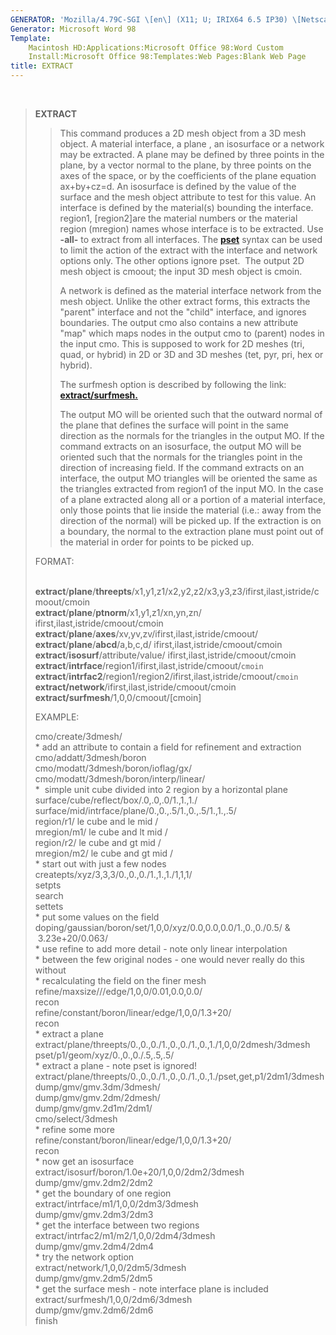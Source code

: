 ```yaml
---
GENERATOR: 'Mozilla/4.79C-SGI \[en\] (X11; U; IRIX64 6.5 IP30) \[Netscape\]'
Generator: Microsoft Word 98
Template: 
    Macintosh HD:Applications:Microsoft Office 98:Word Custom
    Install:Microsoft Office 98:Templates:Web Pages:Blank Web Page
title: EXTRACT
---
```


 

> **EXTRACT**
>
> > This command produces a 2D mesh object from a 3D mesh object. A
> > material interface, a plane , an isosurface or a network may be
> > extracted. A plane may be defined by three points in the plane, by a
> > vector normal to the plane, by three points on the axes of the
> > space, or by the coefficients of the plane equation ax+by+cz=d. An
> > isosurface is defined by the value of the surface and the mesh
> > object attribute to test for this value. An interface is defined by
> > the material(s) bounding the interface. region1, \[region2\]are the
> > material numbers or the material region (mregion) names whose
> > interface is to be extracted. Use **-all-** to extract from all
> > interfaces. The **[pset](../conventions.html)** syntax can be used
> > to limit the action of the extract with the interface and network
> > options only. The other options ignore pset.  The output 2D mesh
> > object is cmoout; the input 3D mesh object is cmoin.
> >
> > A network is defined as the material interface network from the mesh
> > object. Unlike the other extract forms, this extracts the "parent"
> > interface and not the "child" interface, and ignores boundaries. The
> > output cmo also contains a new attribute "map" which maps nodes in
> > the output cmo to (parent) nodes in the input cmo. This is supposed
> > to work for 2D meshes (tri, quad, or hybrid) in 2D or 3D and 3D
> > meshes (tet, pyr, pri, hex or hybrid).
> >
> > The surfmesh option is described by following the link:
> > **[extract/surfmesh.](dump/EXTRACT_SURFMESH.html)**
> >
> > The output MO will be oriented such that the outward normal of the
> > plane that defines the surface will point in the same direction as
> > the normals for the triangles in the output MO. If the command
> > extracts on an isosurface, the output MO will be oriented such that
> > the normals for the triangles point in the direction of increasing
> > field. If the command extracts on an interface, the output MO
> > triangles will be oriented the same as the triangles extracted from
> > region1 of the input MO. In the case of a plane extracted along all
> > or a portion of a material interface, only those points that lie
> > inside the material (i.e.: away from the direction of the normal)
> > will be picked up. If the extraction is on a boundary, the normal to
> > the extraction plane must point out of the material in order for
> > points to be picked up.
>
> FORMAT:\
>  
>
> **extract**/**plane**/**threepts**/x1,y1,z1/x2,y2,z2/x3,y3,z3/ifirst,ilast,istride/cmoout/cmoin\
> **extract**/**plane**/**ptnorm**/x1,y1,z1/xn,yn,zn/
> ifirst,ilast,istride/cmoout/cmoin\
> **extract**/**plane**/**axes**/xv,yv,zv/ifirst,ilast,istride/cmoout/\
> **extract**/**plane**/**abcd**/a,b,c,d/
> ifirst,ilast,istride/cmoout/cmoin\
> **extract**/**isosurf**/attribute/value/
> ifirst,ilast,istride/cmoout/cmoin\
> **extract**/**intrface**/region1/ifirst,ilast,istride/cmoout/`cmoin`\
> **extract**/**intrfac2**/region1/region2/ifirst,ilast,istride/cmoout/`cmoin`\
> **extract/network**/ifirst,ilast,istride/cmoout/cmoin\
> **extract/surfmesh**/1,0,0/cmoout/\[cmoin\]
>
> EXAMPLE:
>
> cmo/create/3dmesh/\
> \* add an attribute to contain a field for refinement and extraction\
> cmo/addatt/3dmesh/boron\
> cmo/modatt/3dmesh/boron/ioflag/gx/\
> cmo/modatt/3dmesh/boron/interp/linear/\
> \*  simple unit cube divided into 2 region by a horizontal plane\
> surface/cube/reflect/box/.0,.0,.0/1.,1.,1./\
> surface/mid/intrface/plane/0.,0.,.5/1.,0.,.5/1.,1.,.5/\
> region/r1/ le cube and le mid /\
> mregion/m1/ le cube and lt mid /\
> region/r2/ le cube and gt mid /\
> mregion/m2/ le cube and gt mid /\
> \* start out with just a few nodes\
> createpts/xyz/3,3,3/0.,0.,0./1.,1.,1./1,1,1/\
> setpts\
> search\
> settets\
> \* put some values on the field\
> doping/gaussian/boron/set/1,0,0/xyz/0.0,0.0,0.0/1.,0.,0./0.5/ &\
>  3.23e+20/0.063/\
> \* use refine to add more detail - note only linear interpolation\
> \* between the few original nodes - one would never really do this
> without\
> \* recalculating the field on the finer mesh\
> refine/maxsize///edge/1,0,0/0.01,0.0,0.0/\
> recon\
> refine/constant/boron/linear/edge/1,0,0/1.3+20/\
> recon\
> \* extract a plane\
> extract/plane/threepts/0.,0.,0./1.,0.,0./1.,0.,1./1,0,0/2dmesh/3dmesh\
> pset/p1/geom/xyz/0.,0.,0./.5,.5,.5/\
> \* extract a plane - note pset is ignored!\
> extract/plane/threepts/0.,0.,0./1.,0.,0./1.,0.,1./pset,get,p1/2dm1/3dmesh\
> dump/gmv/gmv.3dm/3dmesh/\
> dump/gmv/gmv.2dm/2dmesh/\
> dump/gmv/gmv.2d1m/2dm1/\
> cmo/select/3dmesh\
> \* refine some more\
> refine/constant/boron/linear/edge/1,0,0/1.3+20/\
> recon\
> \* now get an isosurface\
> extract/isosurf/boron/1.0e+20/1,0,0/2dm2/3dmesh\
> dump/gmv/gmv.2dm2/2dm2\
> \* get the boundary of one region\
> extract/intrface/m1/1,0,0/2dm3/3dmesh\
> dump/gmv/gmv.2dm3/2dm3\
> \* get the interface between two regions\
> extract/intrfac2/m1/m2/1,0,0/2dm4/3dmesh\
> dump/gmv/gmv.2dm4/2dm4\
> \* try the network option\
> extract/network/1,0,0/2dm5/3dmesh\
> dump/gmv/gmv.2dm5/2dm5\
> \* get the surface mesh - note interface plane is included\
> extract/surfmesh/1,0,0/2dm6/3dmesh\
> dump/gmv/gmv.2dm6/2dm6\
> finish
